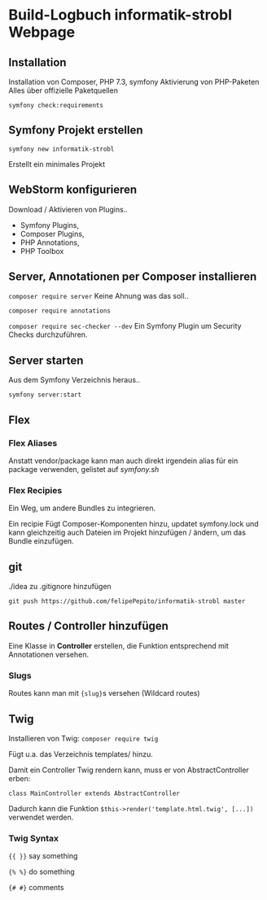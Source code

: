 # Build-Logbuch informatik-strobl Webpage

## Installation
Installation von Composer, PHP 7.3, symfony
Aktivierung von PHP-Paketen
Alles über offizielle Paketquellen

`symfony check:requirements`

## Symfony Projekt erstellen
`symfony new informatik-strobl`

Erstellt ein minimales Projekt

## WebStorm konfigurieren
Download / Aktivieren von Plugins..
* Symfony Plugins, 
* Composer Plugins, 
* PHP Annotations, 
* PHP Toolbox

## Server, Annotationen per Composer installieren
`composer require server`
Keine Ahnung was das soll..

`composer require annotations`

`composer require sec-checker --dev`
Ein Symfony Plugin um Security Checks durchzuführen.

## Server starten
Aus dem Symfony Verzeichnis heraus..

`symfony server:start`


## Flex

### Flex Aliases
Anstatt vendor/package kann man auch direkt irgendein alias für ein package verwenden, gelistet auf *symfony.sh*

### Flex Recipies
Ein Weg, um andere Bundles zu integrieren.

Ein recipie Fügt Composer-Komponenten hinzu, updatet symfony.lock und kann gleichzeitig auch Dateien im Projekt hinzufügen / ändern, um das Bundle einzufügen.



## git
./idea zu .gitignore hinzufügen

`git push https://github.com/felipePepito/informatik-strobl master`

## Routes / Controller hinzufügen
Eine Klasse in **Controller** erstellen, die Funktion entsprechend mit Annotationen versehen.

### Slugs
Routes kann man mit `{slug}`s versehen (Wildcard routes) 



## Twig
Installieren von Twig:
`composer require twig`

Fügt u.a. das Verzeichnis templates/ hinzu.

Damit ein Controller Twig rendern kann, muss er von AbstractController erben:

`class MainController extends AbstractController`

Dadurch kann die Funktion 
`$this->render('template.html.twig', [...])` verwendet werden.

### Twig Syntax
`{{ }}` say something

`{% %}` do something

`{# #}` comments
